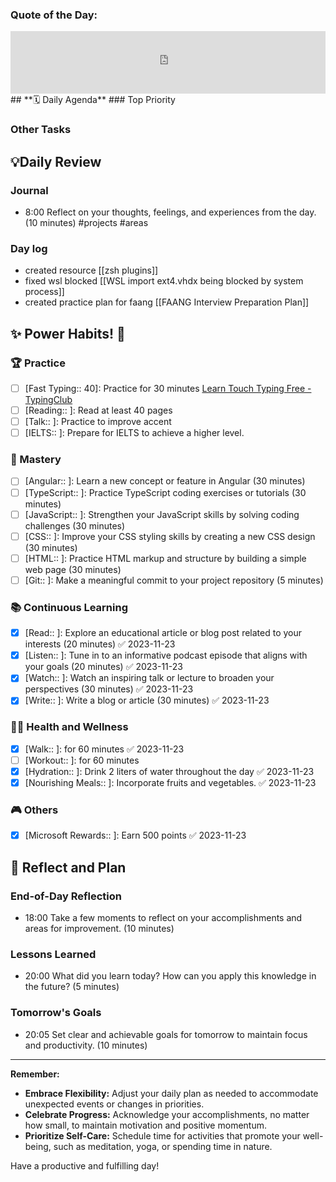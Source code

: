 ### **Quote of the Day:**
<iframe frameBorder="0" frameBorder="0" style="width:100%; height:100px" src="https://kwize.com/quote-of-the-day/embed/&txt=0&font=&color=000000&background=ffffff&fid=success"></iframe>
##  **🗓️ Daily Agenda** 
### Top Priority

### Other Tasks 

## 💡Daily Review
### Journal
- 8:00 Reflect on your thoughts, feelings, and experiences from the day. (10 minutes) #projects #areas 

### Day log
- created resource [[zsh plugins]]
- fixed wsl blocked [[WSL import ext4.vhdx being blocked by system process]]
- created practice plan for faang [[FAANG Interview Preparation Plan]]
## **✨ Power Habits! 💪**

### 🏆 Practice
- [ ] [Fast Typing:: 40]: Practice for 30 minutes [Learn Touch Typing Free - TypingClub](https://www.typingclub.com/)
- [ ] [Reading:: ]: Read at least 40 pages 
- [ ] [Talk:: ]: Practice to improve accent
- [ ] [IELTS:: ]: Prepare for IELTS to achieve a higher level.

### 🚀 Mastery
- [ ] [Angular:: ]: Learn a new concept or feature in Angular (30 minutes)
- [ ] [TypeScript:: ]: Practice TypeScript coding exercises or tutorials (30 minutes)
- [ ] [JavaScript:: ]: Strengthen your JavaScript skills by solving coding challenges (30 minutes)
- [ ] [CSS:: ]: Improve your CSS styling skills by creating a new CSS design (30 minutes)
- [ ] [HTML:: ]: Practice HTML markup and structure by building a simple web page (30 minutes)
- [ ] [Git:: ]: Make a meaningful commit to your project repository (5 minutes)

### 📚 Continuous Learning
- [x] [Read:: ]: Explore an educational article or blog post related to your interests (20 minutes) ✅ 2023-11-23
- [x] [Listen:: ]: Tune in to an informative podcast episode that aligns with your goals (20 minutes) ✅ 2023-11-23
- [x] [Watch:: ]: Watch an inspiring talk or lecture to broaden your perspectives (30 minutes) ✅ 2023-11-23
- [x] [Write:: ]: Write a blog or article (30 minutes) ✅ 2023-11-23
### 🏃‍♀️ Health and Wellness
- [x] [Walk:: ]: for 60 minutes ✅ 2023-11-23
- [ ] [Workout:: ]: for 60 minutes
- [x] [Hydration:: ]: Drink 2 liters of water throughout the day ✅ 2023-11-23
- [x] [Nourishing Meals:: ]: Incorporate fruits and vegetables. ✅ 2023-11-23

### 🎮 Others
- [x] [Microsoft Rewards:: ]: Earn 500 points ✅ 2023-11-23

## **📝 Reflect and Plan**

### End-of-Day Reflection
- 18:00 Take a few moments to reflect on your accomplishments and areas for improvement. (10 minutes)
### Lessons Learned 
- 20:00 What did you learn today? How can you apply this knowledge in the future? (5 minutes)
### Tomorrow's Goals
- 20:05 Set clear and achievable goals for tomorrow to maintain focus and productivity. (10 minutes)


---
**Remember:**

- **Embrace Flexibility:** Adjust your daily plan as needed to accommodate unexpected events or changes in priorities.
- **Celebrate Progress:** Acknowledge your accomplishments, no matter how small, to maintain motivation and positive momentum.
- **Prioritize Self-Care:** Schedule time for activities that promote your well-being, such as meditation, yoga, or spending time in nature.

Have a productive and fulfilling day!